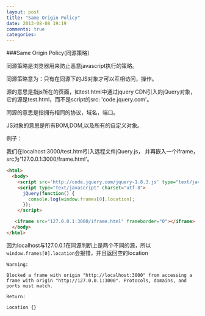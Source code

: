 ```yaml
---
layout: post
title: "Same Origin Policy"
date: 2013-08-08 19:19
comments: true
categories: 
---
```


###Same Origin Policy(同源策略）


同源策略是浏览器用来防止恶意javascript执行的策略。

同源策略意为：只有在同源下的JS对象才可以互相访问，操作。

源的意思是指js所在的页面，如test.html中通过jquery CDN引入的jQuery对象，
它的源是test.html，而不是script的src: 'code.jquery.com'。

同源的意思是指拥有相同的协议，域名，端口。

JS对象的意思是所有BOM,DOM,以及所有的自定义对象。


例子：

我们在localhost:3000/test.html引入远程文件jQuery.js，
并再嵌入一个iframe， src为'127.0.0.1:3000/frame.html'。

``` html
<html>
  <body>
    <script src='http://code.jquery.com/jquery-1.8.3.js' type="text/javascript" charset="utf-8"></script>
    <script type="text/javascript" charset="utf-8">
      jQuery(function() {
        console.log(window.frames[0].location);
      });
    </script>

   <iframe src="127.0.0.1:3000/iframe.html" frameborder="0"></iframe>
  </body>
</html>
```

因为localhost与127.0.0.1在同源判断上是两个不同的源，所以
`window.frames[0].location`会报错，并且返回空的location

```
Warning:

Blocked a frame with origin "http://localhost:3000" from accessing a frame with origin "http://127.0.0.1:3000". Protocols, domains, and ports must match.

Return: 

Location {} 
```
